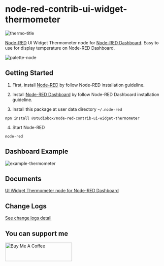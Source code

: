 # node-red-contrib-ui-widget-thermometer

![thermo-title](https://user-images.githubusercontent.com/43282496/161096690-83c352e5-8533-4431-8001-574507b07661.png)

<a href="https://nodered.org/" target="_blank">Node-RED</a> UI Widget Thermometer node for <a href="https://flows.nodered.org/node/node-red-dashboard" target="_blank">Node-RED Dashboard</a>. Easy to use for display temperature on Node-RED Dashboard.

![palette-node](https://user-images.githubusercontent.com/43282496/161101718-45647537-3276-478a-a76f-dc51c96eb113.png)

## Getting Started
1. First, install <a href="https://nodered.org/docs/getting-started/local" target="_blank">Node-RED</a> by follow Node-RED installation guideline.

2. Install <a href="https://flows.nodered.org/node/node-red-dashboard" target="_blank">Node-RED Dashboard</a> by follow Node-RED Dashboard installation guideline.

3. Install this package at user data directory `~/.node-red`

```
npm install @studiobox/node-red-contrib-ui-widget-thermometer
```

4. Start Node-RED 

```
node-red
```

## Dashboard Example

![example-thermometer](https://user-images.githubusercontent.com/43282496/161102321-09b2e6f7-9550-4e2e-b0ed-f0b92f146525.png)

## Documents

[UI Widget Thermometer node for Node-RED Dashboard](https://github.com/jatu-studiobox/node-red-contrib-ui-widget-thermometer/wiki)

## Change Logs
[See change logs detail](https://github.com/jatu-studiobox/node-red-contrib-ui-widget-thermometer/wiki/Change-Logs)

## You can support me

<a href="https://www.buymeacoffee.com/innostudioj" target="_blank"><img src="https://cdn.buymeacoffee.com/buttons/v2/default-yellow.png" alt="Buy Me A Coffee" style="height: 60px;width: 217px;" width="217" height="60"></a>

